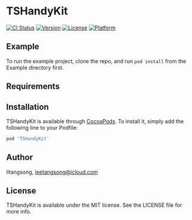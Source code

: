 # TSHandyKit

[![CI Status](https://img.shields.io/travis/litangsong/TSHandyKit.svg?style=flat)](https://travis-ci.org/litangsong/TSHandyKit)
[![Version](https://img.shields.io/cocoapods/v/TSHandyKit.svg?style=flat)](https://cocoapods.org/pods/TSHandyKit)
[![License](https://img.shields.io/cocoapods/l/TSHandyKit.svg?style=flat)](https://cocoapods.org/pods/TSHandyKit)
[![Platform](https://img.shields.io/cocoapods/p/TSHandyKit.svg?style=flat)](https://cocoapods.org/pods/TSHandyKit)

## Example

To run the example project, clone the repo, and run `pod install` from the Example directory first.

## Requirements

## Installation

TSHandyKit is available through [CocoaPods](https://cocoapods.org). To install
it, simply add the following line to your Podfile:

```ruby
pod 'TSHandyKit'
```

## Author

litangsong, leetangsong@icloud.com

## License

TSHandyKit is available under the MIT license. See the LICENSE file for more info.
